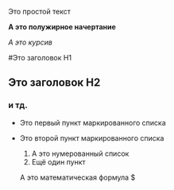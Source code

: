 Это простой текст

**А это полужирное начертание**

*А это курсив*

#Это заголовок H1

## Это заголовок H2

### и тд.

- Это первый пункт маркированного списка

- Это второй пункт маркированного списка

  1. А это нумерованный список
  2. Ещё один пункт
 
  А это математическая формула $

